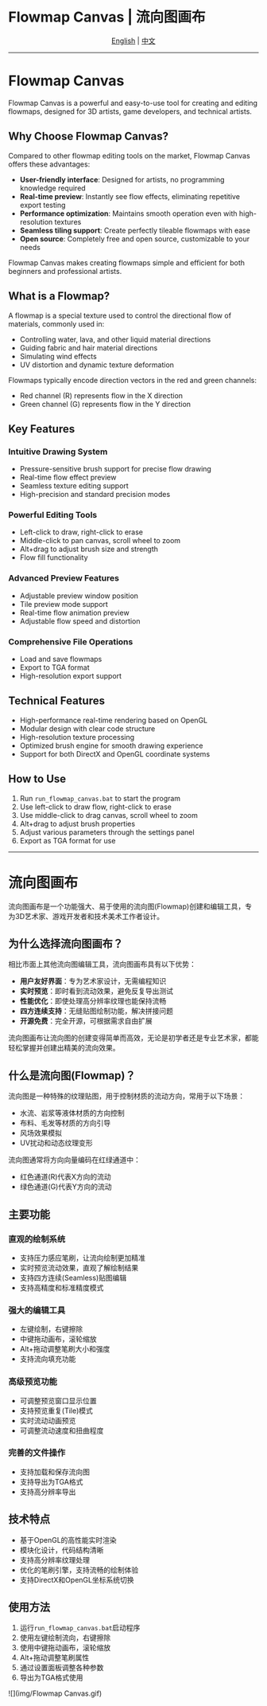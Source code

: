 # Flowmap Canvas | 流向图画布

<div align="center">
  <a href="#english" id="en-btn">English</a> | 
  <a href="#中文" id="zh-btn">中文</a>
</div>

---

<div id="english">

# Flowmap Canvas

Flowmap Canvas is a powerful and easy-to-use tool for creating and editing flowmaps, designed for 3D artists, game developers, and technical artists.

## Why Choose Flowmap Canvas?

Compared to other flowmap editing tools on the market, Flowmap Canvas offers these advantages:

- **User-friendly interface**: Designed for artists, no programming knowledge required
- **Real-time preview**: Instantly see flow effects, eliminating repetitive export testing
- **Performance optimization**: Maintains smooth operation even with high-resolution textures
- **Seamless tiling support**: Create perfectly tileable flowmaps with ease
- **Open source**: Completely free and open source, customizable to your needs

Flowmap Canvas makes creating flowmaps simple and efficient for both beginners and professional artists.

## What is a Flowmap?

A flowmap is a special texture used to control the directional flow of materials, commonly used in:
- Controlling water, lava, and other liquid material directions
- Guiding fabric and hair material directions
- Simulating wind effects
- UV distortion and dynamic texture deformation

Flowmaps typically encode direction vectors in the red and green channels:
- Red channel (R) represents flow in the X direction
- Green channel (G) represents flow in the Y direction

## Key Features

### Intuitive Drawing System
- Pressure-sensitive brush support for precise flow drawing
- Real-time flow effect preview
- Seamless texture editing support
- High-precision and standard precision modes

### Powerful Editing Tools
- Left-click to draw, right-click to erase
- Middle-click to pan canvas, scroll wheel to zoom
- Alt+drag to adjust brush size and strength
- Flow fill functionality

### Advanced Preview Features
- Adjustable preview window position
- Tile preview mode support
- Real-time flow animation preview
- Adjustable flow speed and distortion

### Comprehensive File Operations
- Load and save flowmaps
- Export to TGA format
- High-resolution export support

## Technical Features

- High-performance real-time rendering based on OpenGL
- Modular design with clear code structure
- High-resolution texture processing
- Optimized brush engine for smooth drawing experience
- Support for both DirectX and OpenGL coordinate systems

## How to Use

1. Run `run_flowmap_canvas.bat` to start the program
2. Use left-click to draw flow, right-click to erase
3. Use middle-click to drag canvas, scroll wheel to zoom
4. Alt+drag to adjust brush properties
5. Adjust various parameters through the settings panel
6. Export as TGA format for use

</div>

---

<div id="中文">

# 流向图画布

流向图画布是一个功能强大、易于使用的流向图(Flowmap)创建和编辑工具，专为3D艺术家、游戏开发者和技术美术工作者设计。

## 为什么选择流向图画布？

相比市面上其他流向图编辑工具，流向图画布具有以下优势：

- **用户友好界面**：专为艺术家设计，无需编程知识
- **实时预览**：即时看到流动效果，避免反复导出测试
- **性能优化**：即使处理高分辨率纹理也能保持流畅
- **四方连续支持**：无缝贴图绘制功能，解决拼接问题
- **开源免费**：完全开源，可根据需求自由扩展

流向图画布让流向图的创建变得简单而高效，无论是初学者还是专业艺术家，都能轻松掌握并创建出精美的流向效果。

## 什么是流向图(Flowmap)？

流向图是一种特殊的纹理贴图，用于控制材质的流动方向，常用于以下场景：
- 水流、岩浆等液体材质的方向控制
- 布料、毛发等材质的方向引导
- 风场效果模拟
- UV扰动和动态纹理变形

流向图通常将方向向量编码在红绿通道中：
- 红色通道(R)代表X方向的流动
- 绿色通道(G)代表Y方向的流动

## 主要功能

### 直观的绘制系统
- 支持压力感应笔刷，让流向绘制更加精准
- 实时预览流动效果，直观了解绘制结果
- 支持四方连续(Seamless)贴图编辑
- 支持高精度和标准精度模式

### 强大的编辑工具
- 左键绘制，右键擦除
- 中键拖动画布，滚轮缩放
- Alt+拖动调整笔刷大小和强度
- 支持流向填充功能

### 高级预览功能
- 可调整预览窗口显示位置
- 支持预览重复(Tile)模式
- 实时流动动画预览
- 可调整流动速度和扭曲程度

### 完善的文件操作
- 支持加载和保存流向图
- 支持导出为TGA格式
- 支持高分辨率导出

## 技术特点

- 基于OpenGL的高性能实时渲染
- 模块化设计，代码结构清晰
- 支持高分辨率纹理处理
- 优化的笔刷引擎，支持流畅的绘制体验
- 支持DirectX和OpenGL坐标系统切换

## 使用方法

1. 运行`run_flowmap_canvas.bat`启动程序
2. 使用左键绘制流向，右键擦除
3. 使用中键拖动画布，滚轮缩放
4. Alt+拖动调整笔刷属性
5. 通过设置面板调整各种参数
6. 导出为TGA格式使用

![](img/Flowmap Canvas.gif)

</div>